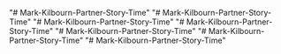 "# Mark-Kilbourn-Partner-Story-Time" 
"# Mark-Kilbourn-Partner-Story-Time" 
"# Mark-Kilbourn-Partner-Story-Time" 
"# Mark-Kilbourn-Partner-Story-Time" 
"# Mark-Kilbourn-Partner-Story-Time" 
"# Mark-Kilbourn-Partner-Story-Time" 
"# Mark-Kilbourn-Partner-Story-Time" 
